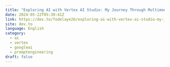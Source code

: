 ```yaml
---
title: "Exploring AI with Vertex AI Studio: My Journey Through Multimodal Capabilities"
date: 2024-05-22T05:39:41Z
link: https://dev.to/fodelaye26/exploring-ai-with-vertex-ai-studio-my-journey-through-multimodal-capabilities-1j2g?utm_medium=RSS&utm_source=news.12bit.vn
site: dev.to
language: English
category:
  - ai
  - vertex
  - googleai
  - promptengineering
draft: false
---
```

